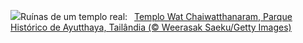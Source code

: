 ![](https://www.bing.com/th?id=OHR.AyutthayaTemple_PT-BR9714434694_UHD.jpg&w=1000)Ruínas de um templo real:&nbsp;&ensp;[Templo Wat Chaiwatthanaram, Parque Histórico de Ayutthaya, Tailândia (© Weerasak Saeku/Getty Images)](https://www.bing.com/th?id=OHR.AyutthayaTemple_PT-BR9714434694_UHD.jpg)
<br><br/>
